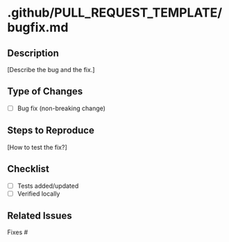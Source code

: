 # .github/PULL_REQUEST_TEMPLATE/bugfix.md

## Description

[Describe the bug and the fix.]

## Type of Changes

- [ ] Bug fix (non-breaking change)

## Steps to Reproduce

[How to test the fix?]

## Checklist

- [ ] Tests added/updated
- [ ] Verified locally

## Related Issues

Fixes #